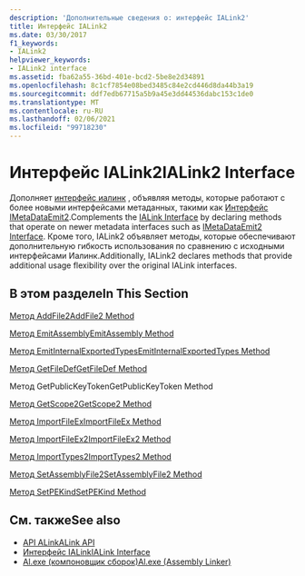 ```yaml
---
description: 'Дополнительные сведения о: интерфейс IALink2'
title: Интерфейс IALink2
ms.date: 03/30/2017
f1_keywords:
- IALink2
helpviewer_keywords:
- IALink2 interface
ms.assetid: fba62a55-36bd-401e-bcd2-5be8e2d34891
ms.openlocfilehash: 8c1cf7854e08bed3485c84e2cd446d8da44b3a19
ms.sourcegitcommit: ddf7edb67715a5b9a45e3dd44536dabc153c1de0
ms.translationtype: MT
ms.contentlocale: ru-RU
ms.lasthandoff: 02/06/2021
ms.locfileid: "99718230"
---
```

# <a name="ialink2-interface"></a><span data-ttu-id="31a8f-103">Интерфейс IALink2</span><span class="sxs-lookup"><span data-stu-id="31a8f-103">IALink2 Interface</span></span>

<span data-ttu-id="31a8f-104">Дополняет [интерфейс иалинк](ialink-interface.md) , объявляя методы, которые работают с более новыми интерфейсами метаданных, такими как [Интерфейс IMetaDataEmit2](../metadata/imetadataemit2-interface.md).</span><span class="sxs-lookup"><span data-stu-id="31a8f-104">Complements the [IALink Interface](ialink-interface.md) by declaring methods that operate on newer metadata interfaces such as [IMetaDataEmit2 Interface](../metadata/imetadataemit2-interface.md).</span></span> <span data-ttu-id="31a8f-105">Кроме того, IALink2 объявляет методы, которые обеспечивают дополнительную гибкость использования по сравнению с исходными интерфейсами Иалинк.</span><span class="sxs-lookup"><span data-stu-id="31a8f-105">Additionally, IALink2 declares methods that provide additional usage flexibility over the original IALink interfaces.</span></span>  
  
## <a name="in-this-section"></a><span data-ttu-id="31a8f-106">В этом разделе</span><span class="sxs-lookup"><span data-stu-id="31a8f-106">In This Section</span></span>  

 [<span data-ttu-id="31a8f-107">Метод AddFile2</span><span class="sxs-lookup"><span data-stu-id="31a8f-107">AddFile2 Method</span></span>](addfile2-method.md)  
  
 [<span data-ttu-id="31a8f-108">Метод EmitAssembly</span><span class="sxs-lookup"><span data-stu-id="31a8f-108">EmitAssembly Method</span></span>](emitassembly-method.md)  
  
 [<span data-ttu-id="31a8f-109">Метод EmitInternalExportedTypes</span><span class="sxs-lookup"><span data-stu-id="31a8f-109">EmitInternalExportedTypes Method</span></span>](emitinternalexportedtypes-method.md)  
  
 [<span data-ttu-id="31a8f-110">Метод GetFileDef</span><span class="sxs-lookup"><span data-stu-id="31a8f-110">GetFileDef Method</span></span>](getfiledef-method.md)  
  
 <span data-ttu-id="31a8f-111">Метод GetPublicKeyToken</span><span class="sxs-lookup"><span data-stu-id="31a8f-111">GetPublicKeyToken Method</span></span>  
  
 [<span data-ttu-id="31a8f-112">Метод GetScope2</span><span class="sxs-lookup"><span data-stu-id="31a8f-112">GetScope2 Method</span></span>](getscope2-method.md)  
  
 [<span data-ttu-id="31a8f-113">Метод ImportFileEx</span><span class="sxs-lookup"><span data-stu-id="31a8f-113">ImportFileEx Method</span></span>](importfileex-method.md)  
  
 [<span data-ttu-id="31a8f-114">Метод ImportFileEx2</span><span class="sxs-lookup"><span data-stu-id="31a8f-114">ImportFileEx2 Method</span></span>](importfileex2-method.md)  
  
 [<span data-ttu-id="31a8f-115">Метод ImportTypes2</span><span class="sxs-lookup"><span data-stu-id="31a8f-115">ImportTypes2 Method</span></span>](importtypes2-method.md)  
  
 [<span data-ttu-id="31a8f-116">Метод SetAssemblyFile2</span><span class="sxs-lookup"><span data-stu-id="31a8f-116">SetAssemblyFile2 Method</span></span>](setassemblyfile2-method.md)  
  
 [<span data-ttu-id="31a8f-117">Метод SetPEKind</span><span class="sxs-lookup"><span data-stu-id="31a8f-117">SetPEKind Method</span></span>](setpekind-method.md)  
  
## <a name="see-also"></a><span data-ttu-id="31a8f-118">См. также</span><span class="sxs-lookup"><span data-stu-id="31a8f-118">See also</span></span>

- [<span data-ttu-id="31a8f-119">API ALink</span><span class="sxs-lookup"><span data-stu-id="31a8f-119">ALink API</span></span>](index.md)
- [<span data-ttu-id="31a8f-120">Интерфейс IALink</span><span class="sxs-lookup"><span data-stu-id="31a8f-120">IALink Interface</span></span>](ialink-interface.md)
- [<span data-ttu-id="31a8f-121">Al.exe (компоновщик сборок)</span><span class="sxs-lookup"><span data-stu-id="31a8f-121">Al.exe (Assembly Linker)</span></span>](../../tools/al-exe-assembly-linker.md)
